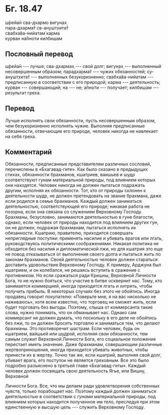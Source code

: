 # Бг. 18.47
ш́рейа̄н сва-дхармо вигун̣ах̣<br/>
пара-дхарма̄т св-анушт̣хита̄т<br/>
свабха̄ва-нийатам̇ карма<br/>
курван на̄пноти килбишам
## Пословный перевод

ш́рейа̄н --- лучше; сва-дхармах̣ --- свой долг; вигун̣ах̣ --- выполненный
несовершенным образом; парадхарма̄т --- чужих обязанностей; су-анушт̣хита̄т
--- выполненных безукоризненно; свабха̄ва-нийатам --- предписанную в
соответствии с его природой; карма --- деятельность; курван ---
совершающий; на --- не; а̄пноти --- получает; килбишам --- результат
греха.

## Перевод

Лучше исполнять свои обязанности, пусть несовершенным образом, чем
безукоризненно исполнять чужие. Выполняя предписанные обязанности,
отвечающие его природе, человек никогда не навлекает на себя греха.

## Комментарий

Обязанности, предписанные представителям различных сословий, перечислены
в «Бхагавад-гите». Как было сказано в предыдущих стихах, обязанности
брахманов, кшатриев, ваишьев и шудр соответствуют гунам материальной
природы, под влиянием которых они находятся. Человек никогда не должен
пытаться подражать другим, исполняя их обязанности. Тот, кто от природы
склонен к деятельности шудр, не должен претендовать на звание брахмана,
даже если родился в семье брахманов. Каждый должен заниматься
деятельностью, соответствующей его природе; никакая работа не позорна,
если она связана со служением Верховному Господу. Брахманы, безусловно,
занимаются деятельностью в гуне благости, однако, если человек от
природы находится под влиянием других гун, он не должен, подражая
брахманам, пытаться исполнять их обязанности. Кшатрию, правителю,
приходится совершать неприглядные поступки: применять насилие и убивать
врагов или лгать, руководствуясь политическими соображениями. Никакая
политика не обходится без насилия и дипломатической лжи, но для кшатрия
это еще не повод отказываться от выполнения своего долга и пытаться жить
по законам брахманов. Своей деятельностью человек должен стараться
доставить удовольствие Верховному Господу. К примеру, Арджуна был
кшатрием, и он колебался, не решаясь вступить в сражение с противником.
Но если сражаться ради Кришны, Верховной Личности Бога, то не нужно
бояться, что участие в битве осквернит нас. Тому, кто занимается
коммерцией, иногда приходится лгать и хитрить, чтобы получить прибыль. В
некоторых случаях без этого не обойтись. Иногда продавец говорит
покупателю: «Поверьте мне, я на вас нисколько не наживаюсь», хотя всем
известно, что торговец не сможет жить, если будет торговать без выгоды.
Поэтому, слыша от коммерсанта такие слова, нужно понимать, что он
обманывает нас. Однако сам коммерсант не должен думать, что поскольку в
его деле не обойтись без лжи, то он должен бросить торговлю и заниматься
тем, что делают брахманы. Это противоречит шастрам. Если человек, будь
он кшатрием, вайшьей или шудрой, исполняя свои обязанности, тем самым
служит Верховной Личности Бога, его социальное положение перестает иметь
значение. Даже брахманам, совершающим различные жертвоприношения, иногда
приходится убивать животных, чтобы принести их в жертву. Точно так же,
если кшатрий, выполняя свой долг, убивает врага, его поступок не
является греховным. Все это было подробно разъяснено в третьей главе
«Бхагавад-гиты». Каждый человек должен посвящать свою деятельность Ягье,
или Вишну, Верховной

Личности Бога. Все, что мы делаем ради удовлетворения собственных
чувств, только порабощает нас. Поэтому каждый должен заниматься
деятельностью в соответствии с *гунами* материальной природы, под
влиянием которых находится полученное им тело, преследуя при этом
единственную и высшую цель --- служить Верховному Господу.
